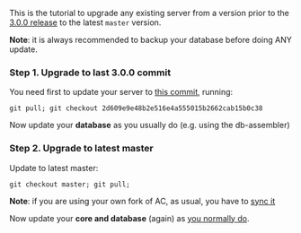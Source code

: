 This is the tutorial to upgrade any existing server from a version prior to the [3.0.0 release](https://github.com/azerothcore/azerothcore-wotlk/releases/tag/v3.0.0) to the latest `master` version.

**Note**: it is always recommended to backup your database before doing ANY update.

### Step 1. Upgrade to last 3.0.0 commit

You need first to update your server to [this commit](https://github.com/azerothcore/azerothcore-wotlk/commit/2d609e9e48b2e516e4a555015b2662cab15b0c38), running:

```
git pull; git checkout 2d609e9e48b2e516e4a555015b2662cab15b0c38
```

Now update your **database** as you usually do (e.g. using the db-assembler)

### Step 2. Upgrade to latest master

Update to latest master:

`git checkout master; git pull;`

**Note**: if you are using your own fork of AC, as usual, you have to [sync it](Syncing-your-fork)

Now update your **core and database** (again) as [you normally do](Update).

